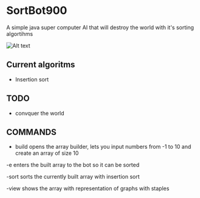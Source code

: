 # SortBot900
A simple java super computer AI that will destroy the world with it's sorting algortihms

![Alt text](https://i.ibb.co/tcn0kFh/sortbot900-pic1.png "Title")


## Current algoritms ##
 - Insertion sort

## TODO ## 
- convquer the world

## COMMANDS ##
- build
opens the array builder, lets you input numbers from -1 to 10 and create an array of size 10

-e
enters the built array to the bot so it can be sorted

-sort
sorts the currently built array with insertion sort

-view
shows the array with representation of graphs with staples

